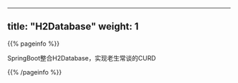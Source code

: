 
---
title: "H2Database"
weight: 1
---

{{% pageinfo %}}

SpringBoot整合H2Database，实现老生常谈的CURD

{{% /pageinfo %}}
